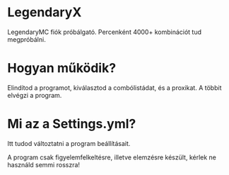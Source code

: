 # LegendaryX

LegendaryMC fiók próbálgató.
Percenként 4000+ kombinációt tud megpróbálni.

# Hogyan működik?
Elindítod a programot, kiválasztod a combólistádat, és a proxikat. A többit elvégzi a program.

# Mi az a Settings.yml?
Itt tudod változtatni a program beállításait.


A program csak figyelemfelkeltésre, illetve elemzésre készült, kérlek ne használd semmi rosszra!
